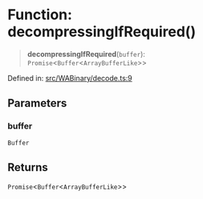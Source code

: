 # Function: decompressingIfRequired()

> **decompressingIfRequired**(`buffer`): `Promise`\<`Buffer`\<`ArrayBufferLike`\>\>

Defined in: [src/WABinary/decode.ts:9](https://github.com/Fokusdotid/bail/blob/3bd64a6fd6e8fc52d3ec9ba842534bed26103555/src/WABinary/decode.ts#L9)

## Parameters

### buffer

`Buffer`

## Returns

`Promise`\<`Buffer`\<`ArrayBufferLike`\>\>
